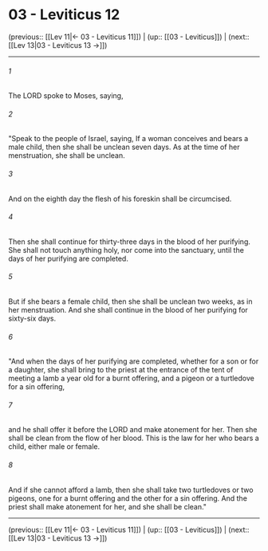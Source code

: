 # 03 - Leviticus 12

(previous:: [[Lev 11|← 03 - Leviticus 11]]) | (up:: [[03 - Leviticus]]) | (next:: [[Lev 13|03 - Leviticus 13 →]])

***


###### 1 
The LORD spoke to Moses, saying, 

###### 2 
"Speak to the people of Israel, saying, If a woman conceives and bears a male child, then she shall be unclean seven days. As at the time of her menstruation, she shall be unclean. 

###### 3 
And on the eighth day the flesh of his foreskin shall be circumcised. 

###### 4 
Then she shall continue for thirty-three days in the blood of her purifying. She shall not touch anything holy, nor come into the sanctuary, until the days of her purifying are completed. 

###### 5 
But if she bears a female child, then she shall be unclean two weeks, as in her menstruation. And she shall continue in the blood of her purifying for sixty-six days. 

###### 6 
"And when the days of her purifying are completed, whether for a son or for a daughter, she shall bring to the priest at the entrance of the tent of meeting a lamb a year old for a burnt offering, and a pigeon or a turtledove for a sin offering, 

###### 7 
and he shall offer it before the LORD and make atonement for her. Then she shall be clean from the flow of her blood. This is the law for her who bears a child, either male or female. 

###### 8 
And if she cannot afford a lamb, then she shall take two turtledoves or two pigeons, one for a burnt offering and the other for a sin offering. And the priest shall make atonement for her, and she shall be clean."

***

(previous:: [[Lev 11|← 03 - Leviticus 11]]) | (up:: [[03 - Leviticus]]) | (next:: [[Lev 13|03 - Leviticus 13 →]])
